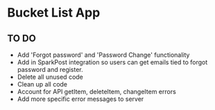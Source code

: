 # Bucket List App

## TO DO
* Add 'Forgot password' and 'Password Change' functionality
* Add in SparkPost integration so users can get emails tied to forgot password and register.
* Delete all unused code
* Clean up all code
* Account for API getItem, deleteItem, changeItem errors
* Add more specific error messages to server
